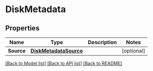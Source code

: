 # DiskMetadata

## Properties

Name | Type | Description | Notes
------------ | ------------- | ------------- | -------------
**Source** | [**DiskMetadataSource**](disk_metadata_source.md) |  | [optional] 

[[Back to Model list]](../README.md#documentation-for-models) [[Back to API list]](../README.md#documentation-for-api-endpoints) [[Back to README]](../README.md)



